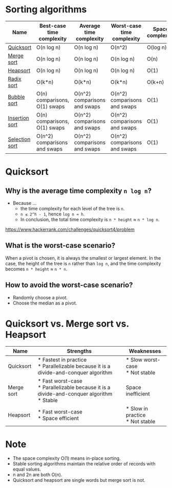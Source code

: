 # Sorting algorithms
Name|Best-case time complexity|Average time complexity|Worst-case time complexity|Space complexity|Stable?
--|--|--|--|--|--
[Quicksort](https://en.wikipedia.org/wiki/Quicksort)|O(n log n)|O(n log n)|O(n^2)|O(log n)|No
[Merge sort](https://en.wikipedia.org/wiki/Mergesort)|O(n log n)|O(n log n)|O(n log n)|O(n)|Yes
[Heapsort](https://en.wikipedia.org/wiki/Heapsort)|O(n log n)|O(n log n)|O(n log n)|O(1)|No
[Radix sort](https://en.wikipedia.org/wiki/Radix_sort)|O(k*n)|O(k*n)|O(k*n)|O(k+n)|Yes
[Bubble sort](https://en.wikipedia.org/wiki/Bubble_sort)|O(n) comparisons, O(1) swaps|O(n^2) comparisons and swaps|O(n^2) comparisons and swaps|O(1)|Yes
[Insertion sort](https://en.wikipedia.org/wiki/Insertion_sort)|O(n) comparisons, O(1) swaps|O(n^2) comparisons and swaps|O(n^2) comparisons and swaps|O(1)|Yes
[Selection sort](https://en.wikipedia.org/wiki/Selection_sort)|O(n^2) comparisons and swaps|O(n^2) comparisons and swaps|O(n^2) comparisons and swaps|O(1)|No

# Quicksort
## Why is the average time complexity `n log n`?
* Because ...
  * the time complexity for each level of the tree is `n`.
  * `n ≤ 2^h - 1`, hence `log n ≈ h`.
  * In conclusion, the total time complexity is `n * height` ≈ `n * log n`.

https://www.hackerrank.com/challenges/quicksort4/problem

## What is the worst-case scenario?
When a pivot is chosen, it is always the smallest or largest element. In the case, the height of the tree is `n` rather than `log n`, and the time complexity becomes `n * height` ≈ `n * n`.

## How to avoid the worst-case scenario?
* Randomly choose a pivot.
* Choose the median as a pivot.

# Quicksort vs. Merge sort vs. Heapsort
Name|Strengths|Weaknesses
---|---|---
Quicksort|* Fastest in practice<br>* Parallelizable because it is a divide-and-conquer algorithm|* Slow worst-case<br>* Not stable
Merge sort|* Fast worst-case<br>* Parallelizable because it is a divide-and-conquer algorithm<br>* Stable|Space inefficient
Heapsort|* Fast worst-case<br> * Space efficient|* Slow in practice<br>* Not stable

# Note
* The space complexity O(1) means in-place sorting.
* Stable sorting algorithms maintain the relative order of records with equal values.
* n and 2n are both O(n).
* Quicksort and heapsort are single words but merge sort is not.
